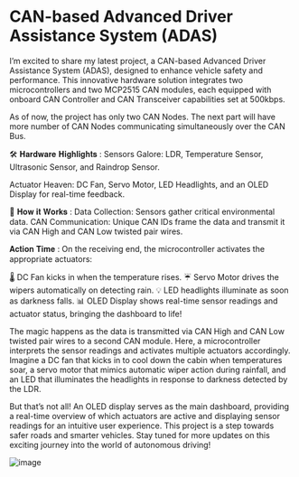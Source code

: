 # CAN-based Advanced Driver Assistance System (ADAS)
I’m excited to share my latest project, a CAN-based Advanced Driver Assistance System (ADAS), designed to enhance vehicle safety and performance. This innovative hardware solution integrates two microcontrollers and two MCP2515 CAN modules, each equipped with onboard CAN Controller and CAN Transceiver capabilities set at 500kbps. 

As of now, the project has only two CAN Nodes. The next part will have more number of CAN Nodes communicating simultaneously over the CAN Bus.

🛠 𝐇𝐚𝐫𝐝𝐰𝐚𝐫𝐞 𝐇𝐢𝐠𝐡𝐥𝐢𝐠𝐡𝐭𝐬 :
Sensors Galore: LDR, Temperature Sensor, Ultrasonic Sensor, and Raindrop Sensor.

Actuator Heaven: DC Fan, Servo Motor, LED Headlights, and an OLED Display for real-time feedback.

🔧 𝐇𝐨𝐰 𝐢𝐭 𝐖𝐨𝐫𝐤𝐬 :
Data Collection: Sensors gather critical environmental data.
CAN Communication: Unique CAN IDs frame the data and transmit it via CAN High and CAN Low twisted pair wires.

𝐀𝐜𝐭𝐢𝐨𝐧 𝐓𝐢𝐦𝐞 : 
On the receiving end, the microcontroller activates the appropriate actuators:

🌡 DC Fan kicks in when the temperature rises.
☔️ Servo Motor drives the wipers automatically on detecting rain.
💡 LED headlights illuminate as soon as darkness falls.
📊 OLED Display shows real-time sensor readings and actuator status, bringing the dashboard to life!

The magic happens as the data is transmitted via CAN High and CAN Low twisted pair wires to a second CAN module. Here, a microcontroller interprets the sensor readings and activates multiple actuators accordingly. Imagine a DC fan that kicks in to cool down the cabin when temperatures soar, a servo motor that mimics automatic wiper action during rainfall, and an LED that illuminates the headlights in response to darkness detected by the LDR.

But that’s not all! An OLED display serves as the main dashboard, providing a real-time overview of which actuators are active and displaying sensor readings for an intuitive user experience.
This project is a step towards safer roads and smarter vehicles. Stay tuned for more updates on this exciting journey into the world of autonomous driving!

![image](https://github.com/pratz222/AutoMate-CAN-based-Advanced-Driver-Assistance-System-ADAS/assets/53640877/75558c65-f6fc-4b90-a875-9705941fbe85)

